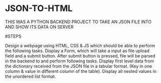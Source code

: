 # JSON-TO-HTML
THIS WAS A PYTHON BACKEND PROJECT TO TAKE AN JSON FILE INTO AND SHOW ITS DATA  ON SERVER 

#STEPS

Design a webpage using HTML, CSS & JS which should be able to perform the
following tasks.
Display a Form, which will take a input as file upload field and a submit button.
After submit button is pressed, file will be parsed in the backend to and perform
following tasks.
Display first level data from the dictionary received from the JSON file in a
tabular format. (Key in one column & value in different column of the table).
Display all nested values in the unordered list format.
